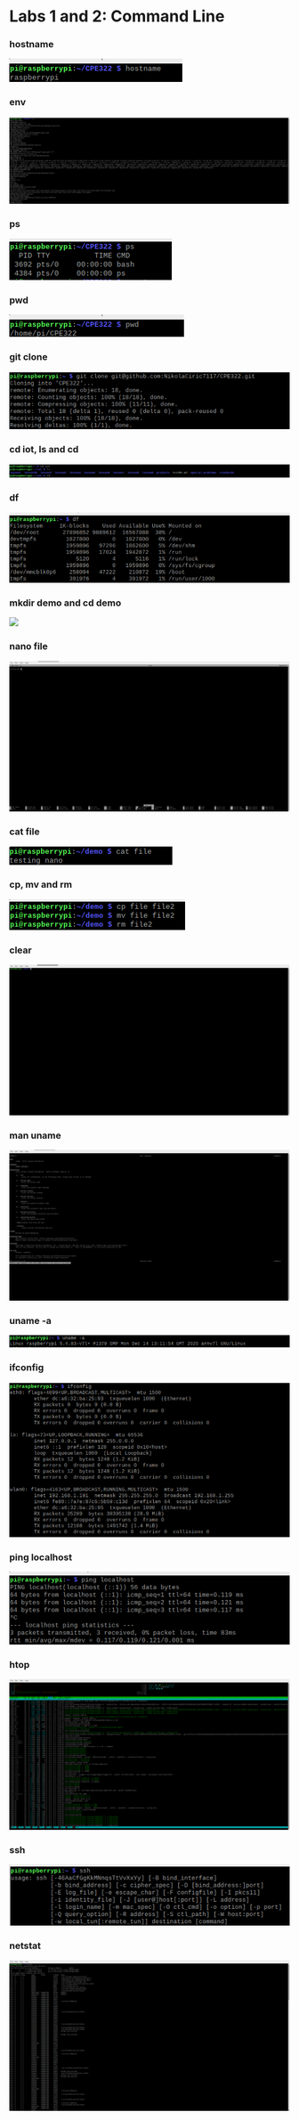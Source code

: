 # Labs 1 and 2: Command Line

### hostname
![](assets/hostname.png)

### env
![](assets/env.png)

### ps
![](assets/ps.png)

### pwd
![](assets/pwd.png)

### git clone
![](assets/clone.png)

### cd iot, ls and cd
![](assets/cd_iot,ls,cd.png)

### df
![](assets/df.png)

### mkdir demo and cd demo
![](assets/mkdir_demo,cd_demo.png)

### nano file
![](assets/nano.png)

### cat file
![](assets/cat.png)

### cp, mv and rm
![](assets/cp_mv_rm.png)

### clear
![](assets/clear.png)

### man uname
![](assets/man_uname.png)

### uname -a
![](assets/uname-a.png)

### ifconfig
![](assets/if_config.png)

### ping localhost
![](assets/ping.png)

### htop
![](assets/htop.png)


### ssh
![](assets/ssh.png)

### netstat
![](assets/netstat.png)


